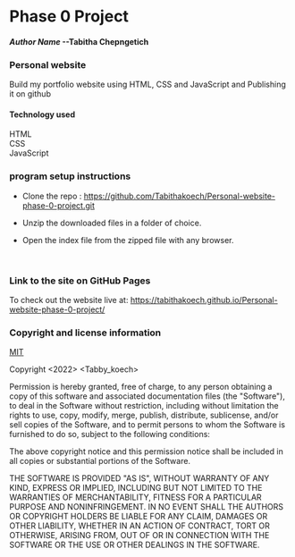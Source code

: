 # Phase 0 Project
#### *Author Name* --Tabitha Chepngetich

### **Personal website**
Build my portfolio website using HTML, CSS and JavaScript and Publishing it on github


#### **Technology used**
HTML
<br>   CSS 
<br>JavaScript 
<br>

### **program setup instructions**
* Clone  the repo : https://github.com/Tabithakoech/Personal-website-phase-0-project.git

* Unzip the downloaded files in a folder of choice.

* Open the index file from the zipped file with any browser.
<br>

### **Link to the site on GitHub Pages**
To check out the website live at: https://tabithakoech.github.io/Personal-website-phase-0-project/
<br>


### **Copyright and license information**
[MIT](https://opensource.org/licenses/MIT)

Copyright <2022> <Tabby_koech>

Permission is hereby granted, free of charge, to any person obtaining a copy of this software and associated documentation files (the "Software"), to deal in the Software without restriction, including without limitation the rights to use, copy, modify, merge, publish, distribute, sublicense, and/or sell copies of the Software, and to permit persons to whom the Software is furnished to do so, subject to the following conditions:

The above copyright notice and this permission notice shall be included in all copies or substantial portions of the Software.

THE SOFTWARE IS PROVIDED "AS IS", WITHOUT WARRANTY OF ANY KIND, EXPRESS OR IMPLIED, INCLUDING BUT NOT LIMITED TO THE WARRANTIES OF MERCHANTABILITY, FITNESS FOR A PARTICULAR PURPOSE AND NONINFRINGEMENT. IN NO EVENT SHALL THE AUTHORS OR COPYRIGHT HOLDERS BE LIABLE FOR ANY CLAIM, DAMAGES OR OTHER LIABILITY, WHETHER IN AN ACTION OF CONTRACT, TORT OR OTHERWISE, ARISING FROM, OUT OF OR IN CONNECTION WITH THE SOFTWARE OR THE USE OR OTHER DEALINGS IN THE SOFTWARE.